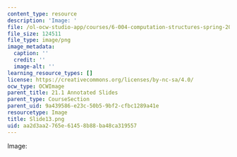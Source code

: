 ```yaml
---
content_type: resource
description: 'Image: '
file: /ol-ocw-studio-app/courses/6-004-computation-structures-spring-2017/aa2d3aa2765e61458b88ba48ca319557_Slide13.png
file_size: 124511
file_type: image/png
image_metadata:
  caption: ''
  credit: ''
  image-alt: ''
learning_resource_types: []
license: https://creativecommons.org/licenses/by-nc-sa/4.0/
ocw_type: OCWImage
parent_title: 21.1 Annotated Slides
parent_type: CourseSection
parent_uid: 9a439586-e23c-50b5-9bf2-cfbc1289a41e
resourcetype: Image
title: Slide13.png
uid: aa2d3aa2-765e-6145-8b88-ba48ca319557
---
```

Image: 